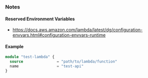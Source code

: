 ### Notes
#### Reserved Environment Variables
- https://docs.aws.amazon.com/lambda/latest/dg/configuration-envvars.html#configuration-envvars-runtime

#### Example
```terraform
module "test-lambda" {
  source               = "path/to/lambda/function"
  name                 = "test-api"
}
```
